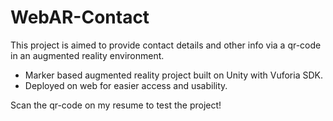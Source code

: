 # WebAR-Contact
This project is aimed to provide contact details and other info via a qr-code in an augmented reality environment. 

- Marker based augmented reality project built on Unity with Vuforia SDK.
- Deployed on web for easier access and usability.

Scan the qr-code on my resume to test the project!

